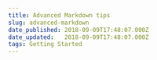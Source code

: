```yaml
---
title: Advanced Markdown tips
slug: advanced-markdown
date_published: 2018-09-09T17:48:07.000Z
date_updated:   2018-09-09T17:48:07.000Z
tags: Getting Started
---
```



